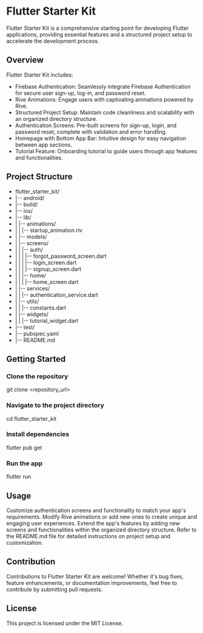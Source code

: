 # Flutter Starter Kit

Flutter Starter Kit is a comprehensive starting point for developing Flutter applications, providing essential features and a structured project setup to accelerate the development process.

## Overview

Flutter Starter Kit includes:

- Firebase Authentication: Seamlessly integrate Firebase Authentication for secure user sign-up, log-in, and password reset.
- Rive Animations: Engage users with captivating animations powered by Rive.
- Structured Project Setup: Maintain code cleanliness and scalability with an organized directory structure.
- Authentication Screens: Pre-built screens for sign-up, login, and password reset, complete with validation and error handling.
- Homepage with Bottom App Bar: Intuitive design for easy navigation between app sections.
- Tutorial Feature: Onboarding tutorial to guide users through app features and functionalities.

## Project Structure

* flutter_starter_kit/
* |-- android/
* |-- build/
* |-- ios/
* |-- lib/
* |   |-- animations/
* |   |   |-- startup_animation.riv
* |   |-- models/
* |   |-- screens/
* |   |   |-- auth/
* |   |   |   |-- forgot_password_screen.dart
* |   |   |   |-- login_screen.dart
* |   |   |   |-- signup_screen.dart
* |   |   |-- home/
* |   |   |   |-- home_screen.dart
* |   |-- services/
* |   |   |-- authentication_service.dart
* |   |-- utils/
* |   |   |-- constants.dart
* |   |-- widgets/
* |   |   |-- tutorial_widget.dart
* |-- test/
* |-- pubspec.yaml
* |-- README.md


## Getting Started

### Clone the repository

git clone <repository_url>

### Navigate to the project directory

cd flutter_starter_kit

### Install dependencies

flutter pub get

### Run the app

flutter run

## Usage

Customize authentication screens and functionality to match your app's requirements. Modify Rive animations or add new ones to create unique and engaging user experiences. Extend the app's features by adding new screens and functionalities within the organized directory structure. Refer to the README.md file for detailed instructions on project setup and customization.

## Contribution

Contributions to Flutter Starter Kit are welcome! Whether it's bug fixes, feature enhancements, or documentation improvements, feel free to contribute by submitting pull requests.

## License

This project is licensed under the MIT License.
